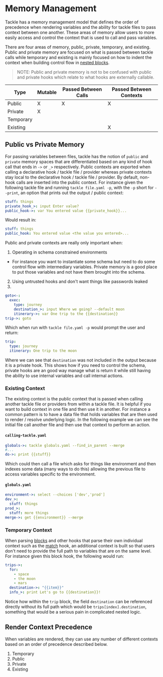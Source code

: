 # Memory Management

Tackle has a memory management model that defines the order of precedence when rendering variables and the ability for tackle files to pass context between one another. These areas of memory allow users to more easily access and control the context that is used to call and pass variables.  

There are four areas of memory, public, private, temporary, and existing. Public and private memory are focused on what is passed between tackle calls while temporary and existing is mainly focused on how to indent the context when building control flow in [nested blocks]().

> NOTE: Public and private memory is not to be confused with public and private hooks which relate to what hooks are externally callable.

| Type      | Mutable | Passed Between Calls | Passed Between Contexts |
|-----------|---------|----------------------|-------------------------|
| Public    | X       | X                    | X                       |
| Private   | X       |                      |                         |
| Temporary |         |                      |                         |
| Existing  |         |                      | X                       |


## Public vs Private Memory

For passing variables between files, tackle has the notion of `public` and `private` memory spaces that are differentiated based on any kind of hook call that ends in `->` or `_>` respectively.  Public contexts are exported when calling a declarative hook / tackle file / provider whereas private contexts stay local to the declarative hook / tackle file / provider. By default, non-hook calls are inserted into the public context. For instance given the following tackle file and running `tackle file.yaml -p`, with the `-p` short for `--print`, an option that prints out the output / public context:

```yaml
stuff: things
private_hook_>: input Enter value?
public_hook->: var You entered value {{private_hook}}...
```

Would result in:

```yaml
stuff: things
public_hook: You entered value <the value you entered>...
```

Public and private contexts are really only important when:

1. Operating in schema constrained environments 
- For instance you want to instantiate some schema but need to do some control flow with intermediary variables. Private memory is a good place to put those variables and not have them brought into the schema.

2. Using untrusted hooks and don't want things like passwords leaked
3. 

```yaml
goto<-:
  exec:
    type: journey
    destination_>: input Where we going? --default moon
    itinerary->: var One trip to the {{destination}}
trip->: goto
```

Which when run with `tackle file.yaml -p` would prompt the user and return:

```yaml
trip:
  type: journey
  itinerary: One trip to the moon
```

Where we can see that `destination` was not included in the output because it is a private hook. This shows how if you need to control the schema, private hooks are an good way manage what is return it while still having the ability to use internal variables and call internal actions.


### Existing Context

The existing context is the public context that is passed when calling another tackle file or providers from within a tackle file. It is helpful if you want to build context in one file and then use it in another. For instance a common pattern is to have a data file that holds variables that are then used to render / resolve underlying logic. In the following example we can see the initial file call another file and then use that context to perform an action.

#### **`calling-tackle.yaml`**
```yaml
globals->: tackle globals.yaml --find_in_parent --merge
#...
do->: print {{stuff}}
```

Which could then call a file which asks for things like environment and then indexes some data (many ways to do this) allowing the previous file to access variables specific to the environment.

#### **`globals.yaml`**
```yaml
environment->: select --choices ['dev','prod']
dev_>:
  stuff: things
prod_>:
  stuff: more things
merge->: get {{environment}} --merge
```

### Temporary Context

When parsing [blocks]() and other hooks that parse their own individual context such as the [match]() hook, an additional context is built so that users don't need to provide the full path to variables that are on the same level. For instance given this block hook, the following would run:

```yaml
trips->:
  for:
    - space
    - the moon
    - mars
  destination->: "{{item}}"
  info_>: print Let's go to {{destination}}!
```

Notice how within the `trip` block, the field `destination` can be referenced directly without its full path which would be `trips[index].destination`, something that would be a serious pain in complicated nested logic.  

## Render Context Precedence

When variables are rendered, they can use any number of different contexts based on an order of precedence described below.

1. Temporary
2. Public
3. Private
4. Existing
